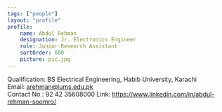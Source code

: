 ```yaml
---
tags: ["people"]
layout: "profile"
profile:
    name: Abdul Rehman
    designation: Jr. Electronics Engineer
    role: Junior Research Assistant
    sortOrder: 600
    picture: pic.jpg
---
```


Qualification: BS Electrical Engineering, Habib University, Karachi  
Email: arehman@lums.edu.pk  
Contact No.: 92 42 35608000
Link: https://www.linkedin.com/in/abdul-rehman-soomro/
